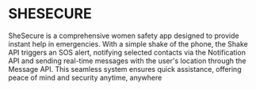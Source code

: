 # SHESECURE
SheSecure is a comprehensive women safety app designed to provide instant help in emergencies. With a simple shake of the phone, the Shake API triggers an SOS alert, notifying selected contacts via the Notification API and sending real-time messages with the user's location through the Message API. This seamless system ensures quick assistance, offering peace of mind and security anytime, anywhere
